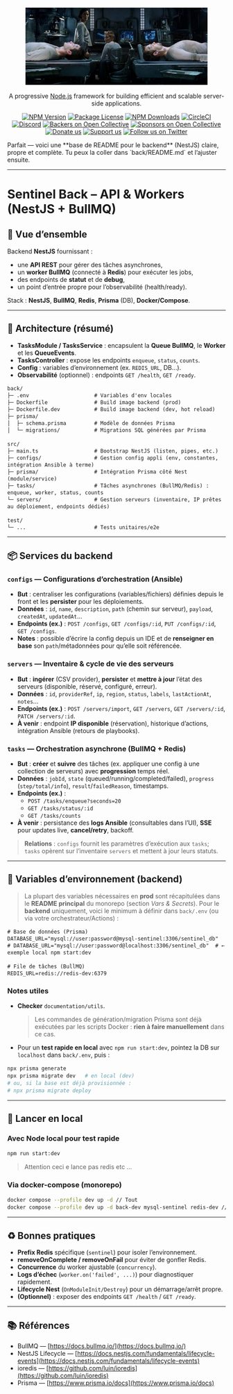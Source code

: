 <p align="center">
  <a href="https://www.youtube.com/watch?v=ioIg4kDLMZQ" target="blank"><img src="pic/img_2.png" width="420" alt="Backend matrice Logo" /></a href="https://www.youtube.com/watch?v=ioIg4kDLMZQ" target="blank">
</p>


[circleci-image]: https://img.shields.io/circleci/build/github/nestjs/nest/master?token=abc123def456

[circleci-url]: https://circleci.com/gh/nestjs/nest

  <p align="center">A progressive <a href="http://nodejs.org" target="_blank">Node.js</a> framework for building efficient and scalable server-side applications.</p>
    <p align="center">
<a href="https://www.npmjs.com/~nestjscore" target="_blank"><img src="https://img.shields.io/npm/v/@nestjs/core.svg" alt="NPM Version" /></a>
<a href="https://www.npmjs.com/~nestjscore" target="_blank"><img src="https://img.shields.io/npm/l/@nestjs/core.svg" alt="Package License" /></a>
<a href="https://www.npmjs.com/~nestjscore" target="_blank"><img src="https://img.shields.io/npm/dm/@nestjs/common.svg" alt="NPM Downloads" /></a>
<a href="https://circleci.com/gh/nestjs/nest" target="_blank"><img src="https://img.shields.io/circleci/build/github/nestjs/nest/master" alt="CircleCI" /></a>
<a href="https://discord.gg/G7Qnnhy" target="_blank"><img src="https://img.shields.io/badge/discord-online-brightgreen.svg" alt="Discord"/></a>
<a href="https://opencollective.com/nest#backer" target="_blank"><img src="https://opencollective.com/nest/backers/badge.svg" alt="Backers on Open Collective" /></a>
<a href="https://opencollective.com/nest#sponsor" target="_blank"><img src="https://opencollective.com/nest/sponsors/badge.svg" alt="Sponsors on Open Collective" /></a>
  <a href="https://paypal.me/kamilmysliwiec" target="_blank"><img src="https://img.shields.io/badge/Donate-PayPal-ff3f59.svg" alt="Donate us"/></a>
    <a href="https://opencollective.com/nest#sponsor"  target="_blank"><img src="https://img.shields.io/badge/Support%20us-Open%20Collective-41B883.svg" alt="Support us"></a>
  <a href="https://twitter.com/nestframework" target="_blank"><img src="https://img.shields.io/twitter/follow/nestframework.svg?style=social&label=Follow" alt="Follow us on Twitter"></a>
</p>
  <!--[![Backers on Open Collective](https://opencollective.com/nest/backers/badge.svg)](https://opencollective.com/nest#backer)
  [![Sponsors on Open Collective](https://opencollective.com/nest/sponsors/badge.svg)](https://opencollective.com/nest#sponsor)-->
Parfait — voici une **base de README pour le backend** (NestJS) claire, propre et complète. Tu peux la coller dans `back/README.md` et l’ajuster ensuite.

---

# Sentinel Back – API & Workers (NestJS + BullMQ)

## 📌 Vue d’ensemble

Backend **NestJS** fournissant :

* une **API REST** pour gérer des tâches asynchrones,
* un **worker BullMQ** (connecté à **Redis**) pour exécuter les jobs,
* des endpoints de **statut** et de **debug**,
* un point d’entrée propre pour l’observabilité (health/ready).

Stack : **NestJS**, **BullMQ**, **Redis**, **Prisma** (DB), **Docker/Compose**.

---

## 🧩 Architecture (résumé)

* **TasksModule / TasksService** : encapsulent la **Queue BullMQ**, le **Worker** et les **QueueEvents**.
* **TasksController** : expose les endpoints `enqueue`, `status`, `counts`.
* **Config** : variables d’environnement (ex. `REDIS_URL`, DB…).
* **Observabilité** (optionnel) : endpoints `GET /health`, `GET /ready`.

```
back/
├─ .env                     # Variables d'env locales
├─ Dockerfile               # Build image backend (prod)
├─ Dockerfile.dev           # Build image backend (dev, hot reload)
├─ prisma/
│  ├─ schema.prisma         # Modèle de données Prisma
│  └─ migrations/           # Migrations SQL générées par Prisma

src/
├─ main.ts                  # Bootstrap NestJS (listen, pipes, etc.)
├─ configs/                 # Gestion config appli (env, constantes, intégration Ansible à terme)
├─ prisma/                  # Intégration Prisma côté Nest (module/service)
├─ tasks/                   # Tâches asynchrones (BullMQ/Redis) : enqueue, worker, status, counts
└─ servers/                 # Gestion serveurs (inventaire, IP prêtes au déploiement, endpoints dédiés)

test/
└─ ...                      # Tests unitaires/e2e

```

---

## 📦 Services du backend

### `configs` — Configurations d’orchestration (Ansible)

- **But** : centraliser les configurations (variables/fichiers) définies depuis le front et les **persister** pour les déploiements.
- **Données** : `id`, `name`, `description`, `path` (chemin sur serveur), `payload`, `createdAt`, `updatedAt`...
- **Endpoints (ex.)** : `POST /configs`, `GET /configs/:id`, `PUT /configs/:id`, `GET /configs`.
- **Notes** : possible d’écrire la config depuis un IDE et de **renseigner en base** son `path`/métadonnées pour qu’elle soit référencée.

### `servers` — Inventaire & cycle de vie des serveurs

- **But** : **ingérer** (CSV provider), **persister** et **mettre à jour** l’état des serveurs (disponible, réservé, configuré, erreur).
- **Données** : `id`, `providerRef`, `ip`, `region`, `status`, `labels`, `lastActionAt`, `notes`...
- **Endpoints (ex.)** : `POST /servers/import`, `GET /servers`, `GET /servers/:id`, `PATCH /servers/:id`.
- **À venir** : endpoint **IP disponible** (réservation), historique d’actions, intégration Ansible (retours de playbooks).

### `tasks` — Orchestration asynchrone (BullMQ + Redis)

- **But** : **créer** et **suivre** des tâches (ex. appliquer une config à une collection de serveurs) avec **progression** temps réel.
- **Données** : `jobId`, `state` (queued/running/completed/failed), `progress` (`step/total/info`), `result`/`failedReason`, timestamps.
- **Endpoints (ex.)** :
    - `POST /tasks/enqueue?seconds=20`
    - `GET /tasks/status/:id`
    - `GET /tasks/counts`
- **À venir** : persistance des **logs Ansible** (consultables dans l’UI), **SSE** pour updates live, **cancel/retry**, backoff.

> **Relations** : `configs` fournit les paramètres d’exécution aux `tasks`; `tasks` opèrent sur l’inventaire `servers` et mettent à jour leurs statuts.

---

## 🔧 Variables d’environnement (backend)

> La plupart des variables nécessaires en **prod** sont récapitulées dans le **README principal** du monorepo (section *Vars & Secrets*).
> Pour le **backend** uniquement, voici le minimum à définir dans `back/.env` (ou via votre orchestrateur/Actions) :

```dotenv
# Base de données (Prisma)
DATABASE_URL="mysql://user:password@mysql-sentinel:3306/sentinel_db"
# DATABASE_URL="mysql://user:password@localhost:3306/sentinel_db"  # ← exemple local npm start:dev

# File de tâches (BullMQ)
REDIS_URL=redis://redis-dev:6379
```

### Notes utiles

* **Checker** `documentation/utils`.

  > Les commandes de génération/migration Prisma sont déjà exécutées par les scripts Docker : **rien à faire manuellement** dans ce cas.
* Pour un **test rapide en local** avec `npm run start:dev`, pointez la DB sur `localhost` dans `back/.env`, puis :

```bash
npx prisma generate
npx prisma migrate dev   # en local (dev)
# ou, si la base est déjà provisionnée :
# npx prisma migrate deploy
```

---

## 🐳 Lancer en local

### Avec Node local pour test rapide

```bash
npm run start:dev
```

> Attention ceci e lance pas redis etc ...

### Via docker-compose (monorepo)

```bash
docker compose --profile dev up -d // Tout
docker compose --profile dev up -d back-dev mysql-sentinel redis-dev // Just Back
```


---

## ♻️ Bonnes pratiques

* **Prefix Redis** spécifique (`sentinel`) pour isoler l’environnement.
* **removeOnComplete / removeOnFail** pour éviter de gonfler Redis.
* **Concurrence** du worker ajustable (`concurrency`).
* **Logs d’échec** (`worker.on('failed', ...)`) pour diagnostiquer rapidement.
* **Lifecycle Nest** (`OnModuleInit/Destroy`) pour un démarrage/arrêt propre.
* **(Optionnel)** : exposer des endpoints `GET /health` / `GET /ready`.

---

## 📚 Références

* BullMQ — [https://docs.bullmq.io/](https://docs.bullmq.io/)
* NestJS Lifecycle — [https://docs.nestjs.com/fundamentals/lifecycle-events](https://docs.nestjs.com/fundamentals/lifecycle-events)
* ioredis — [https://github.com/luin/ioredis](https://github.com/luin/ioredis)
* Prisma — [https://www.prisma.io/docs](https://www.prisma.io/docs)
